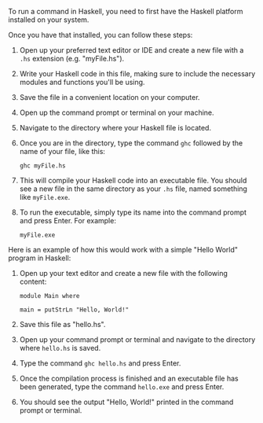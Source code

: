 To run a command in Haskell, you need to first have the Haskell platform installed on your system.

Once you have that installed, you can follow these steps:

1. Open up your preferred text editor or IDE and create a new file with a `.hs` extension (e.g. "myFile.hs").

2. Write your Haskell code in this file, making sure to include the necessary modules and functions you'll be using.

3. Save the file in a convenient location on your computer.

4. Open up the command prompt or terminal on your machine.

5. Navigate to the directory where your Haskell file is located. 

6. Once you are in the directory, type the command `ghc` followed by the name of your file, like this:

   ```
   ghc myFile.hs
   ```

7. This will compile your Haskell code into an executable file. You should see a new file in the same directory as your `.hs` file, named something like `myFile.exe`.

8. To run the executable, simply type its name into the command prompt and press Enter. For example:

   ```
   myFile.exe
   ```

Here is an example of how this would work with a simple "Hello World" program in Haskell:

1. Open up your text editor and create a new file with the following content:

   ```
   module Main where

   main = putStrLn "Hello, World!"
   ```

2. Save this file as "hello.hs".

3. Open up your command prompt or terminal and navigate to the directory where `hello.hs` is saved.

4. Type the command `ghc hello.hs` and press Enter.

5. Once the compilation process is finished and an executable file has been generated, type the command `hello.exe` and press Enter.

6. You should see the output "Hello, World!" printed in the command prompt or terminal.
